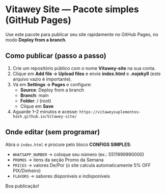 # Vitawey Site — Pacote simples (GitHub Pages)

Use este pacote para publicar seu site rapidamente no GitHub Pages, no modo **Deploy from a branch**.

## Como publicar (passo a passo)
1. Crie um repositório público com o nome **Vitawey-site** na sua conta.
2. Clique em **Add file → Upload files** e envie **index.html** e **.nojekyll** (este arquivo vazio é importante).
3. Vá em **Settings → Pages** e configure:
   - **Source**: Deploy from a branch
   - **Branch**: main
   - **Folder**: / (root)
   - Clique em **Save**
4. Aguarde 1–2 minutos e acesse: `https://vitaweysuplementos-hash.github.io/Vitawey-site/`

## Onde editar (sem programar)
Abra o `index.html` e procure pelo bloco **CONFIGS SIMPLES**:
- `WHATSAPP_NUMBER` → coloque seu número (ex.: 5511999990000)
- `PROMOS` → itens da seção Promo da Semana
- `PRICES` → valores De/Por (o site calcula automaticamente 5% OFF PIX/Dinheiro)
- `FLAVORS` → sabores disponíveis e indisponíveis

Boa publicação!
